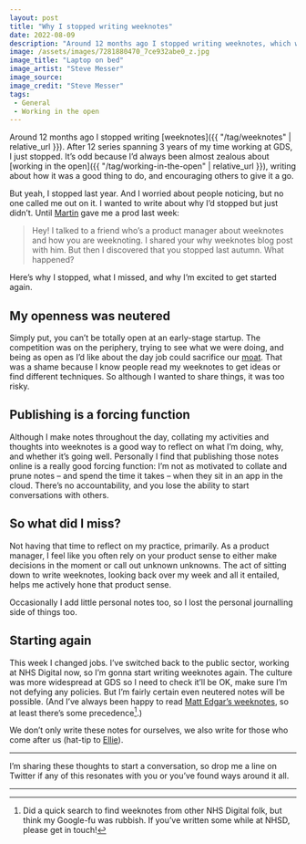 ```yaml
---
layout: post
title: "Why I stopped writing weeknotes"
date: 2022-08-09
description: "Around 12 months ago I stopped writing weeknotes, which was weird because I’d been almost zealous about the practice. Here’s why I stopped, what I missed, and why I’m excited to get started again."
image: /assets/images/7281880470_7ce932abe0_z.jpg
image_title: "Laptop on bed"
image_artist: "Steve Messer"
image_source: 
image_credit: "Steve Messer"
tags:
 - General
 - Working in the open
---
```


Around 12 months ago I stopped writing [weeknotes]({{ "/tag/weeknotes" | relative_url }}). After 12 series spanning 3 years of my time working at GDS, I just stopped. It’s odd because I’d always been almost zealous about [working in the open]({{ "/tag/working-in-the-open" | relative_url }}), writing about how it was a good thing to do, and encouraging others to give it a go.

But yeah, I stopped last year. And I worried about people noticing, but no one called me out on it. I wanted to write about why I’d stopped but just didn’t. Until [Martin](https://twitter.com/Martin_Jordan) gave me a prod last week:

> Hey! I talked to a friend who’s a product manager about weeknotes and how you are weeknoting. I shared your why weeknotes blog post with him. But then I discovered that you stopped last autumn. What happened?

Here’s why I stopped, what I missed, and why I’m excited to get started again.

## My openness was neutered

Simply put, you can’t be totally open at an early-stage startup. The competition was on the periphery, trying to see what we were doing, and being as open as I’d like about the day job could sacrifice our [moat](https://fourweekmba.com/moat/). That was a shame because I know people read my weeknotes to get ideas or find different techniques. So although I wanted to share things, it was too risky.

## Publishing is a forcing function

Although I make notes throughout the day, collating my activities and thoughts into weeknotes is a good way to reflect on what I’m doing, why, and whether it’s going well. Personally I find that publishing those notes online is a really good forcing function: I’m not as motivated to collate and prune notes – and spend the time it takes – when they sit in an app in the cloud. There’s no accountability, and you lose the ability to start conversations with others.

## So what did I miss?

Not having that time to reflect on my practice, primarily. As a product manager, I feel like you often rely on your product sense to either make decisions in the moment or call out unknown unknowns. The act of sitting down to write weeknotes, looking back over my week and all it entailed, helps me actively hone that product sense.

Occasionally I add little personal notes too, so I lost the personal journalling side of things too.

## Starting again

This week I changed jobs. I’ve switched back to the public sector, working at NHS Digital now, so I’m gonna start writing weeknotes again. The culture was more widespread at GDS so I need to check it’ll be OK, make sure I’m not defying any policies. But I’m fairly certain even neutered notes will be possible. (And I’ve always been happy to read [Matt Edgar’s weeknotes](https://blog.mattedgar.com/tag/weeknotes/), so at least there’s some precedence[^1].)

We don’t only write these notes for ourselves, we also write for those who come after us (hat-tip to [Ellie](https://medium.com/@Ellayanor)).

---

I’m sharing these thoughts to start a conversation, so drop me a line on Twitter if any of this resonates with you or you’ve found ways around it all.

---

[^1]: Did a quick search to find weeknotes from other NHS Digital folk, but think my Google-fu was rubbish. If you’ve written some while at NHSD, please get in touch!
